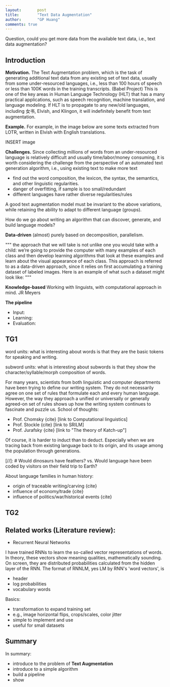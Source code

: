 ```yaml
---
layout:       post
title:        "Text Data Augmentation"
author:       "GP Huang"
comments: true
---
```


<p class="lead">Question, could you get more data from the available text data, i.e., text data augmentation?</p>

## Introduction

**Motivation.** The Text Augmentation problem, which is the task of generating additional text data from any existing set of text data, usually from some under-resourced languages, i.e., less than 100 hours of speech or less than 100K words in the training transcripts. (Babel Project)
This is one of the key areas in Human Language Technology (HLT) that has a many practical applications, such as speech recognition, machine translation, and language modeling.
If HLT is to propagate to any new/old languages, including 女书, Elvish, and Klingon, it will indefinitely benefit from text augmentation.

**Example.** For example, in the image below are some texts extracted from LOTR, written in Elvish with English translations.

INSERT image

**Challenges.** Since collecting millions of words from an under-resourced language is relatively difficult and usually time/labor/money consuming, it is worth considering the challenge from the perspective of an automated text generation algorithm, i.e., using existing text to make more text

  * find out the word composition, the lexicon, the syntax, the semantics, and other linguistic regularities.
  * danger of overfitting, if sample is too small/redundant
  * different languages have rather diverse regularities/rules

A good text augmentation model must be invariant to the above variations, while retaining the ability to adapt to different language (groups).

How do we go about writing an algorithm that can discover, generate, and build language models?

**Data-driven**
(almost) purely based on decomposition, parallelism.

"""
the approach that we will take is not unlike one you would take with a child: we’re going to provide the computer with many examples of each class and then develop learning algorithms that look at these examples and learn about the visual appearance of each class. This approach is referred to as a data-driven approach, since it relies on first accumulating a training dataset of labeled images. Here is an example of what such a dataset might look like:
"""

**Knowledge-based**
Working with linguists, with computational approach in mind. JR Meyers

**The pipeline**

  * Input:
  * Learning:
  * Evaluation:

## TG1

word units: what is interesting about words is that they are the basic tokens for speaking and writing.

subword units: what is interesting about subwords is that they show the character/syllable/morph composition of words.

For many years, scientists from both linguistic and computer departments have been trying to define our writing system. They do not necessarily agree on one set of rules that formulate each and every human language.
However, the way they approach a unified or universally or generally agreed-on set of rules shows up how the writing system continues to fascinate and puzzle us.
School of thoughts:
- Prof. Chomsky {cite} [link to Computational linguistics]
- Prof. Stockle {cite} [link to SRILM]
- Prof. Jurafsky {cite} [link to "The theory of Katch-up"]

Of course, it is harder to induct than to deduct.
Especially when we are tracing back from existing language back to its origin, and its usage among the population through generations.

[//]: # Would dinosaurs have feathers? vs. Would language have been coded by visitors on their field trip to Earth?

About language families in human history:
- origin of traceable writing/carving {cite}
- influence of economy/trade {cite}
- influence of politics/war/historical events {cite}

## TG2

## Related works (Literature review):
- Recurrent Neural Networks

I have trained RNNs to learn the so-called vector representations of words.
In theory, these vectors show meaning qualities, mathematically sounding.
On screen, they are distributed probabilities calculated from the hidden layer of the RNN.
The format of RNNLM, yes LM by RNN's 'word vectors', is
- header
- log probabilities
- vocabulary words

Basics:
- transformation to expand training set
- e.g., image horizontal flips, crops/scales, color jitter
- simple to implement and use
- useful for small datasets

## Summary

In summary:

  * introduce to the problem of  **Text Augmentation**
  * introduce to a simple algorithm
  * build a pipeline
  * show
